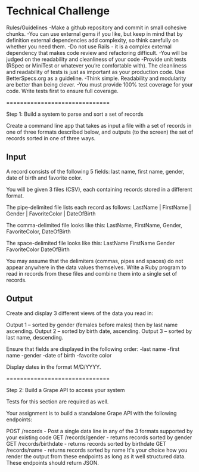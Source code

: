 # Technical Challenge


Rules/Guidelines
-Make a github repository and commit in small cohesive chunks.
-You can use external gems if you like, but keep in mind that by definition external dependencies add complexity, so think carefully on whether you need them.
-Do not use Rails - it is a complex external dependency that makes code review and refactoring difficult.
-You will be judged on the readability and cleanliness of your code
-Provide unit tests (RSpec or MiniTest or whatever you’re comfortable with). The cleanliness and readability of tests is just as important as your production code. Use BetterSpecs.org as a guideline.
-Think simple. Readability and modularity are better than being clever.
-You must provide 100% test coverage for your code. Write tests first to ensure full coverage.

==============================

Step 1:
Build a system to parse and sort a set of records

Create a command line app that takes as input a file with a set of records in one of three formats described below, and outputs (to the screen) the set of records sorted in one of three ways.

Input
-----
A record consists of the following 5 fields: 
last name, first name, gender, date of birth and favorite color.

You will be given 3 files (CSV), each containing records stored in a different format.

The pipe-delimited file lists each record as follows: 
LastName | FirstName | Gender | FavoriteColor | DateOfBirth

The comma-delimited file looks like this: 
LastName, FirstName, Gender, FavoriteColor, DateOfBirth

The space-delimited file looks like this: 
LastName FirstName Gender FavoriteColor DateOfBirth

You may assume that the delimiters (commas, pipes and spaces) do not appear anywhere in the data values themselves. Write a Ruby program to read in records from these files and combine them into a single set of records.

Output
------
Create and display 3 different views of the data you read in:

Output 1 – sorted by gender (females before males) then by last name ascending.
Output 2 – sorted by birth date, ascending.
Output 3 – sorted by last name, descending.

Ensure that fields are displayed in the following order:
    -last name
    -first name
    -gender
    -date of birth
    -favorite color

Display dates in the format M/D/YYYY.

==============================

Step 2:
Build a Grape API to access your system

Tests for this section are required as well.

Your assignment is to build a standalone Grape API with the following endpoints:

POST /records - Post a single data line in any of the 3 formats supported by your existing code
GET /records/gender - returns records sorted by gender
GET /records/birthdate - returns records sorted by birthdate
GET /records/name - returns records sorted by name
It's your choice how you render the output from these endpoints as long as it well structured data. These endpoints should return JSON.

